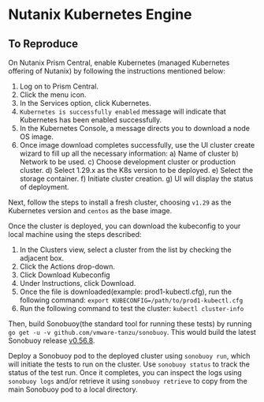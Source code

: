 Nutanix Kubernetes Engine
===
 To Reproduce
---
 On Nutanix Prism Central, enable Kubernetes (managed Kubernetes offering of Nutanix) by following
the instructions mentioned below:
1. Log on to Prism Central.
2. Click the menu icon.
3. In the Services option, click Kubernetes.
4. `Kubernetes is successfully enabled` message will indicate that Kubernetes has been enabled successfully.
5. In the Kubernetes Console, a message directs you to download a node OS image.
6. Once image download completes successfully, use the UI cluster create wizard
   to fill up all the necessary information:
     a) Name of cluster
     b) Network to be used.
     c) Choose development cluster or production cluster.
     d) Select 1.29.x as the K8s version to be deployed.
     e) Select the storage container.
     f) Initiate cluster creation.
     g) UI will display the status of deployment.

Next, follow the steps to install a fresh cluster, choosing `v1.29` as the Kubernetes
version and `centos` as the base image.

Once the cluster is deployed, you can download the kubeconfig to your local machine using
the steps described:
1. In the Clusters view, select a cluster from the list by checking the adjacent box.
2. Click the Actions drop-down.
3. Click Download Kubeconfig
4. Under Instructions, click Download.
5. Once the file is downloaded(example: prod1-kubectl.cfg), run the following command:
    `export KUBECONFIG=/path/to/prod1-kubectl.cfg`
6. Run the following command to test the cluster:
    `kubectl cluster-info`

Then, build Sonobuoy(the standard tool for running these tests) by running `go get -u -v github.com/vmware-tanzu/sonobuoy`.
This would build the latest Sonobuoy release [v0.56.8](https://github.com/vmware-tanzu/sonobuoy/releases/tag/v0.56.8).

Deploy a Sonobuoy pod to the deployed cluster using `sonobuoy run`, which will initiate the tests to run on
the cluster. Use `sonobuoy status` to track the status of the test run. Once it completes, you
can inspect the logs using `sonobuoy logs` and/or retrieve it using `sonobuoy retrieve`
to copy from the main Sonobuoy pod to a local directory.
